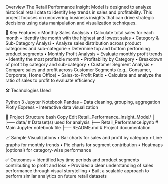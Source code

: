 Overview
The Retail Performance Insight Model is designed to analyze historical retail data to identify key trends in sales and profitability. 
This project focuses on uncovering business insights that can drive strategic decisions using data manipulation and visualization techniques.

📌 Key Features
•	Monthly Sales Analysis
•	Calculate total sales for each month
•	Identify the month with the highest and lowest sales
•	Category & Sub-Category Analysi
•	Analyze sales distribution across product categories and sub-categorie
•	Determine top and bottom performing product segments
•	Monthly Profit Analysis
•	Evaluate monthly profit trends
•	Identify the most profitable month
•	Profitability by Category
•	Breakdown of profit by category and sub-category
•	Customer Segment Analysis
•	Compare sales and profit across Customer Segments (e.g., Consumer, Corporate, Home Office)
•	Sales-to-Profit Ratio
•	Calculate and analyze the ratio of sales to profit to evaluate efficiency


🛠 Technologies Used

Python 3
Jupyter Notebook
Pandas – Data cleaning, grouping, aggregation
Plotly Express – Interactive data visualization

📁 Project Structure
bash
Copy
Edit
Retail_Performance_Insight_Model/
│
├── data/                    # Dataset(s) used for analysis
├── Retail_Performance.ipynb # Main Jupyter notebook file
├── README.md                # Project documentation

📈 Sample Visualizations
•	Bar charts for sales and profit by category
•	Line graphs for monthly trends
•	Pie charts for segment contribution
•	Heatmaps (optional) for category-wise performance


✅ Outcomes
•	Identified key time periods and product segments contributing to profit and loss
•	Provided a clear understanding of sales performance through visual storytelling
•	Built a scalable approach to perform similar analytics on future retail datasets

